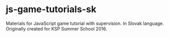 # js-game-tutorials-sk
Materials for JavaScript game tutorial with supervision. In Slovak language. Originally created for KSP Summer School 2016.
